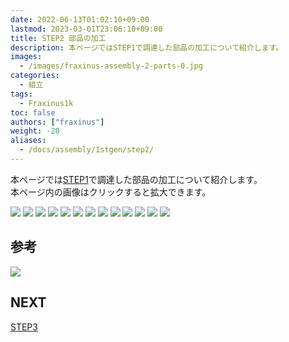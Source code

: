 ```yaml
---
date: 2022-06-13T01:02:10+09:00
lastmod: 2023-03-01T23:06:10+09:00
title: STEP2 部品の加工
description: 本ページではSTEP1で調達した部品の加工について紹介します。  
images:
  - /images/fraxinus-assembly-2-parts-0.jpg
categories:
  - 組立
tags:
  - Fraxinus1k
toc: false
authors: ["fraxinus"]
weight: -20
aliases:
  - /docs/assembly/1stgen/step2/
---
```


本ページでは[STEP1](../step1)で調達した部品の加工について紹介します。  
本ページ内の画像はクリックすると拡大できます。

![](/images/fraxinus-assembly-2-parts-1.jpg)
![](/images/fraxinus-assembly-2-parts-2.jpg)
![](/images/fraxinus-assembly-2-parts-3.jpg)
![](/images/fraxinus-assembly-2-parts-4.jpg)
![](/images/fraxinus-assembly-2-parts-5.jpg)
![](/images/fraxinus-assembly-2-parts-6.jpg)
![](/images/fraxinus-assembly-2-parts-7.jpg)
![](/images/fraxinus-assembly-2-parts-8.jpg)
![](/images/fraxinus-assembly-2-parts-9.jpg)
![](/images/fraxinus-assembly-2-parts-10.jpg)
![](/images/fraxinus-assembly-2-parts-11.jpg)
![](/images/fraxinus-assembly-2-parts-12.jpg)
![](/images/fraxinus-assembly-2-parts-13.jpg)

## 参考

![](/images/fraxinus-assembly-2-parts-14.jpg)


## NEXT

[STEP3](../step3)